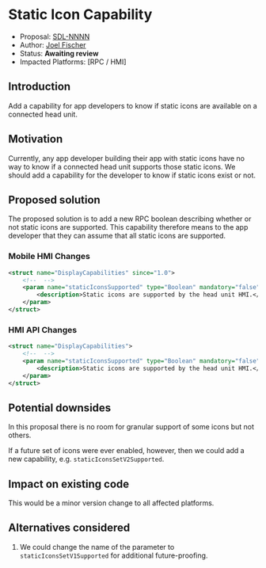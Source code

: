 # Static Icon Capability

* Proposal: [SDL-NNNN](NNNN-static-icon-capability.md)
* Author: [Joel Fischer](https://github.com/joeljfischer)
* Status: **Awaiting review**
* Impacted Platforms: [RPC / HMI]

## Introduction

Add a capability for app developers to know if static icons are available on a connected head unit.

## Motivation

Currently, any app developer building their app with static icons have no way to know if a connected head unit supports those static icons. We should add a capability for the developer to know if static icons exist or not.

## Proposed solution

The proposed solution is to add a new RPC boolean describing whether or not static icons are supported. This capability therefore means to the app developer that they can assume that all static icons are supported.

### Mobile HMI Changes
```xml
<struct name="DisplayCapabilities" since="1.0">
    <!--  -->
    <param name="staticIconsSupported" type="Boolean" mandatory="false" since="X.X">
        <description>Static icons are supported by the head unit HMI.</description>
    </param>
</struct>
```

### HMI API Changes
```xml
<struct name="DisplayCapabilities">
    <!--  -->
    <param name="staticIconsSupported" type="Boolean" mandatory="false">
        <description>Static icons are supported by the head unit HMI.</description>
    </param>
</struct>
```

## Potential downsides

In this proposal there is no room for granular support of some icons but not others. 

If a future set of icons were ever enabled, however, then we could add a new capability, e.g. `staticIconsSetV2Supported`.

## Impact on existing code

This would be a minor version change to all affected platforms.

## Alternatives considered

1. We could change the name of the parameter to `staticIconsSetV1Supported` for additional future-proofing.